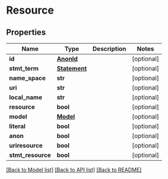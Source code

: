 # Resource

## Properties
Name | Type | Description | Notes
------------ | ------------- | ------------- | -------------
**id** | [**AnonId**](AnonId.md) |  | [optional] 
**stmt_term** | [**Statement**](Statement.md) |  | [optional] 
**name_space** | **str** |  | [optional] 
**uri** | **str** |  | [optional] 
**local_name** | **str** |  | [optional] 
**resource** | **bool** |  | [optional] 
**model** | [**Model**](Model.md) |  | [optional] 
**literal** | **bool** |  | [optional] 
**anon** | **bool** |  | [optional] 
**uriresource** | **bool** |  | [optional] 
**stmt_resource** | **bool** |  | [optional] 

[[Back to Model list]](../README.md#documentation-for-models) [[Back to API list]](../README.md#documentation-for-api-endpoints) [[Back to README]](../README.md)


